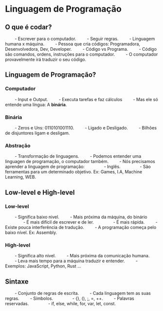 # Linguagem de Programação

## O que é codar?

&emsp;&emsp; - Escrever para o computador.
&emsp;&emsp; - Seguir regras.
&emsp;&emsp; - Linguagem humana x máquina.
&emsp;&emsp; - Pessoa que cria códigos: Programadora, Desenvolvedora, Dev, Developer.
&emsp;&emsp; - Código vs Programa.
&emsp;&emsp; - Código são comandos, ordens, instruções para o computador.
&emsp;&emsp; - O computador provavelmente irá traduzir o seu código.

## Linguagem de Programação?

### Computador 

&emsp;&emsp; - Input e Output.
&emsp;&emsp; - Executa tarefas e faz cálculos
&emsp;&emsp; - Mas ele só entende uma língua: A **binária**.

### Binária

&emsp;&emsp; - Zeros e Uns: 0110101001110.
&emsp;&emsp; - Ligado e Desligado.
&emsp;&emsp; - Bilhões de disjuntores ligam e desligam.

### Abstração

&emsp;&emsp; - Transformação de linguagens.
&emsp;&emsp; - Podemos entender uma linguagen de programação, o computador também.
&emsp;&emsp; - Nós precisamos aprender a linguagem de programação:
&emsp;&emsp;&emsp;&emsp; - Inglês.
&emsp;&emsp;&emsp;&emsp; - São ferramentas para um determinado objetivo. Ex: Games, I.A, Machine Learning, WEB.

## Low-level e High-level

### Low-level

&emsp;&emsp; - Significa baixo nivel. 
&emsp;&emsp; - Mais próxima da máquina, do binário
&emsp;&emsp;&emsp;&emsp; - É mais difícil de escrever e de ler.
&emsp;&emsp;&emsp;&emsp; - É mais rápida.
&emsp;&emsp; - Existe pouca interferência de tradução.
&emsp;&emsp; - A programação começa pelo baixo nível. Ex: Assembly.

### High-level

&emsp;&emsp; - Significa alto nivel.
&emsp;&emsp; - Mais próxima da comunicação humana.
&emsp;&emsp; - Leva mais tempo para a máquina traduzir e entender.
&emsp;&emsp; - Exemplos: JavaScript, Python, Rust ...

## Sintaxe

&emsp;&emsp; - Conjunto de regras de escrita.
&emsp;&emsp; - Cada linguagem tem as suas regras.
&emsp;&emsp; - Símbolos.
&emsp;&emsp;&emsp;&emsp; - {}, (), ;, =, ++.
&emsp;&emsp; - Palavras reservadas.
&emsp;&emsp;&emsp;&emsp; - if, else, while, for, var, let, const.


